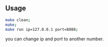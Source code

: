 ## Usage

```sh
make clean;
make;
make run ip=127.0.0.1 port=8888;
```

you can change ip and port to another number.